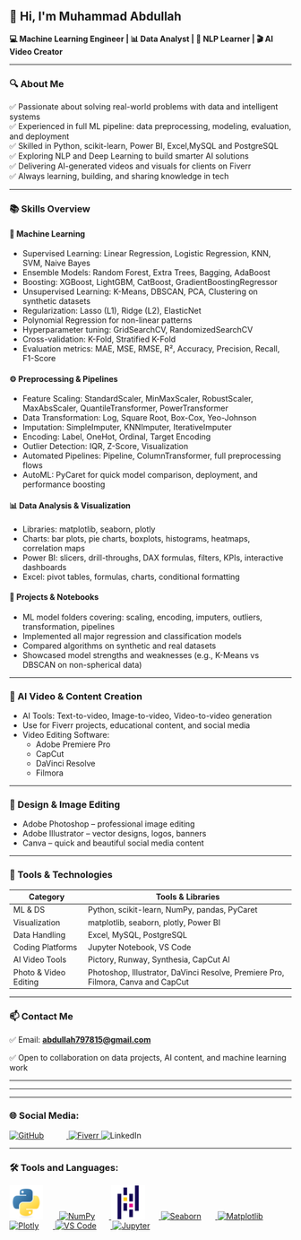 ## 👋 Hi, I'm Muhammad Abdullah  
**💻 Machine Learning Engineer | 📊 Data Analyst | 🤖 NLP Learner | 🎬 AI Video Creator**

---

### 🔍 About Me
✅ Passionate about solving real-world problems with data and intelligent systems  
✅ Experienced in full ML pipeline: data preprocessing, modeling, evaluation, and deployment  
✅ Skilled in Python, scikit-learn, Power BI, Excel,MySQL and PostgreSQL  
✅ Exploring NLP and Deep Learning to build smarter AI solutions  
✅ Delivering AI-generated videos and visuals for clients on Fiverr  
✅ Always learning, building, and sharing knowledge in tech  

---

### 📚 Skills Overview

#### 🧠 Machine Learning
- Supervised Learning: Linear Regression, Logistic Regression, KNN, SVM, Naive Bayes  
- Ensemble Models: Random Forest, Extra Trees, Bagging, AdaBoost  
- Boosting: XGBoost, LightGBM, CatBoost, GradientBoostingRegressor  
- Unsupervised Learning: K-Means, DBSCAN, PCA, Clustering on synthetic datasets  
- Regularization: Lasso (L1), Ridge (L2), ElasticNet  
- Polynomial Regression for non-linear patterns  
- Hyperparameter tuning: GridSearchCV, RandomizedSearchCV  
- Cross-validation: K-Fold, Stratified K-Fold  
- Evaluation metrics: MAE, MSE, RMSE, R², Accuracy, Precision, Recall, F1-Score  

#### ⚙️ Preprocessing & Pipelines
- Feature Scaling: StandardScaler, MinMaxScaler, RobustScaler, MaxAbsScaler, QuantileTransformer, PowerTransformer  
- Data Transformation: Log, Square Root, Box-Cox, Yeo-Johnson  
- Imputation: SimpleImputer, KNNImputer, IterativeImputer  
- Encoding: Label, OneHot, Ordinal, Target Encoding  
- Outlier Detection: IQR, Z-Score, Visualization  
- Automated Pipelines: Pipeline, ColumnTransformer, full preprocessing flows  
- AutoML: PyCaret for quick model comparison, deployment, and performance boosting  

#### 📊 Data Analysis & Visualization
- Libraries: matplotlib, seaborn, plotly  
- Charts: bar plots, pie charts, boxplots, histograms, heatmaps, correlation maps  
- Power BI: slicers, drill-throughs, DAX formulas, filters, KPIs, interactive dashboards  
- Excel: pivot tables, formulas, charts, conditional formatting  

#### 🧪 Projects & Notebooks
- ML model folders covering: scaling, encoding, imputers, outliers, transformation, pipelines  
- Implemented all major regression and classification models  
- Compared algorithms on synthetic and real datasets  
- Showcased model strengths and weaknesses (e.g., K-Means vs DBSCAN on non-spherical data)  

---

### 🤖 AI Video & Content Creation
- AI Tools: Text-to-video, Image-to-video, Video-to-video generation  
- Use for Fiverr projects, educational content, and social media  
- Video Editing Software:  
  - Adobe Premiere Pro  
  - CapCut  
  - DaVinci Resolve  
  - Filmora  

---

### 🎨 Design & Image Editing
- Adobe Photoshop – professional image editing  
- Adobe Illustrator – vector designs, logos, banners  
- Canva – quick and beautiful social media content  

---

### 🧰 Tools & Technologies

| Category              | Tools & Libraries                                                                |
|-----------------------|----------------------------------------------------------------------------------|
| ML & DS               | Python, scikit-learn, NumPy, pandas, PyCaret                                     |
| Visualization         | matplotlib, seaborn, plotly, Power BI                                            |
| Data Handling         | Excel, MySQL, PostgreSQL                                                         |
| Coding Platforms      | Jupyter Notebook, VS Code                                                        |
| AI Video Tools        | Pictory, Runway, Synthesia, CapCut AI                                            |
| Photo & Video Editing | Photoshop, Illustrator, DaVinci Resolve, Premiere Pro, Filmora, Canva and CapCut |



---

### 📫 Contact Me
✅ Email: **abdullah797815@gmail.com**  

✅ Open to collaboration on data projects, AI content, and machine learning work


---

---
---

<h3 align="left">🌐 Social Media:</h3>

<p align="left">
  <!-- GitHub -->
  <a href="https://github.com/Abdullah1218-bit" target="_blank">
    <img src="https://cdn-icons-png.flaticon.com/512/25/25231.png" alt="GitHub" width="60" height="60" style="margin-right: 40px;" />
  </a>

<!-- Fiverr Profile -->
<a href="https://www.fiverr.com/u_d7b7c0c16cbb" target="_blank">
  <img src="https://cdn.worldvectorlogo.com/logos/fiverr-1.svg" alt="Fiverr" width="60" height="60" />
</a>


  <!-- LinkedIn (no link) -->
  <img src="https://cdn-icons-png.flaticon.com/512/174/174857.png" alt="LinkedIn" width="60" height="60" />
</p>


---

<h3 align="left">🛠️ Tools and Languages:</h3>

<p align="left">
  <!-- Python -->
  <a href="https://www.python.org" target="_blank">
    <img src="https://raw.githubusercontent.com/devicons/devicon/master/icons/python/python-original.svg" alt="Python" width="60" height="60" style="margin-right: 25px;"/>
  </a>

  <!-- NumPy -->
  <a href="https://numpy.org/" target="_blank">
    <img src="https://upload.wikimedia.org/wikipedia/commons/3/31/NumPy_logo_2020.svg" alt="NumPy" width="60" height="60" style="margin-right: 25px;"/>
  </a>

  <!-- Pandas -->
  <a href="https://pandas.pydata.org/" target="_blank">
    <img src="https://raw.githubusercontent.com/devicons/devicon/master/icons/pandas/pandas-original.svg" alt="Pandas" width="60" height="60" style="margin-right: 25px;"/>
  </a>

  <!-- Seaborn -->
  <a href="https://seaborn.pydata.org" target="_blank">
    <img src="https://seaborn.pydata.org/_images/logo-mark-lightbg.svg" alt="Seaborn" width="60" height="60" style="margin-right: 25px;"/>
  </a>

  <!-- Matplotlib -->
  <a href="https://matplotlib.org" target="_blank">
    <img src="https://matplotlib.org/_static/images/logo2.svg" alt="Matplotlib" width="60" height="60" style="margin-right: 25px;"/>
  </a>

  <!-- Plotly -->
  <a href="https://plotly.com" target="_blank">
    <img src="https://www.vectorlogo.zone/logos/plotly/plotly-icon.svg" alt="Plotly" width="60" height="60" style="margin-right: 25px;"/>
  </a>

  <!-- VS Code -->
  <a href="https://code.visualstudio.com" target="_blank">
    <img src="https://cdn.worldvectorlogo.com/logos/visual-studio-code-1.svg" alt="VS Code" width="60" height="60" style="margin-right: 25px;"/>
  </a>

  <!-- Jupyter -->
  <a href="https://jupyter.org" target="_blank">
    <img src="https://upload.wikimedia.org/wikipedia/commons/3/38/Jupyter_logo.svg" alt="Jupyter" width="60" height="60"/>
  </a>
</p>
